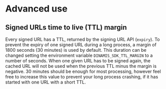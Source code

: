 # Advanced use

## Signed URLs time to live (TTL) margin

Every signed URL has a TTL, returned by the signing URL API (`expiry`).
To prevent the expiry of one signed URL during a long process, a margin of 
1800 seconds (30 minutes) is used by default. This duration can be changed 
setting the environment variable `DINAMIS_SDK_TTL_MARGIN` to a number of 
seconds. When one given URL has to be signed again, the cached URL will not be 
used when the previous TTL minus the margin is negative.
30 minutes should be enough for most processing, however feel free to increase 
this value to prevent your long process crashing, if it has started with one 
URL with a short TTL.